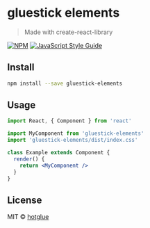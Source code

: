 # gluestick elements

> Made with create-react-library

[![NPM](https://img.shields.io/npm/v/elements.svg)](https://www.npmjs.com/package/elements) [![JavaScript Style Guide](https://img.shields.io/badge/code_style-standard-brightgreen.svg)](https://standardjs.com)

## Install

```bash
npm install --save gluestick-elements
```

## Usage

```jsx
import React, { Component } from 'react'

import MyComponent from 'gluestick-elements'
import 'gluestick-elements/dist/index.css'

class Example extends Component {
  render() {
    return <MyComponent />
  }
}
```

## License

MIT © [hotglue](https://github.com/hotgluexyz)
